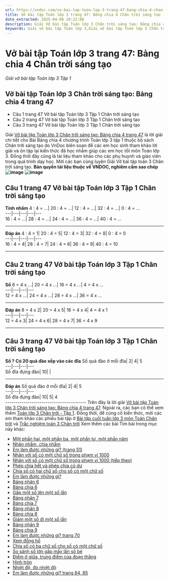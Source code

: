 ```yaml
---
url: https://vndoc.com/vo-bai-tap-toan-lop-3-trang-47-bang-chia-4-chan-troi-sang-tao-307175
title: Vở bài tập Toán lớp 3 trang 47: Bảng chia 4 Chân trời sáng tạo - Giải vở bài tập Toán lớp 3 Tập 1 - VnDoc.com
date_extracted: 2025-04-08 20:22:00
description: Giải Vở bài tập Toán lớp 3 Chân trời sáng tạo: Bảng chia 4 trang 47, luyện giải bài tập Toán lớp 3 ngắn gọn, dễ hiểu. Mời các em cùng theo dõi.
keywords: Giải vở bài tập Toán lớp 3,Giải vở bài tập Toán lớp 3 Chân trời,Giải vở bài tập Toán lớp 3 Chân trời sáng tạo,Giải vở bài tập Toán lớp 3 trang 47,Giải vở bài tập Toán lớp 3 Chân trời trang 47,Giải vở bài tập Toán lớp 3 Chân trời sáng tạo trang 47,Giải vở bài tập Toán lớp 3 trang 47 bảng chia 4,Giải vở bài tập Toán lớp 3 Chân trời trang 47 bảng chia 4,Giải vở bài tập Toán lớp 3 Chân trời sáng tạo trang 47 bảng chia 4
---
```


# Vở bài tập Toán lớp 3 trang 47: Bảng chia 4 Chân trời sáng tạo
 _Giải vở bài tập Toán lớp 3 Tập 1_
## Vở bài tập Toán lớp 3 Chân trời sáng tạo: Bảng chia 4 trang 47
  * Câu 1 trang 47 Vở bài tập Toán lớp 3 Tập 1 Chân trời sáng tạo
  * Câu 2 trang 47 Vở bài tập Toán lớp 3 Tập 1 Chân trời sáng tạo
  * Câu 3 trang 47 Vở bài tập Toán lớp 3 Tập 1 Chân trời sáng tạo

Giải [Vở bài tập Toán lớp 3 Chân trời sáng tạo: Bảng chia 4 trang 47](<https://vndoc.com/vo-bai-tap-toan-lop-3-trang-47-bang-chia-4-chan-troi-sang-tao-307175>) là lời giải chi tiết cho Bài Bảng chia 4 chương trình Toán lớp 3 tập 1 thuộc bộ sách Chân trời sáng tạo do VnDoc biên soạn để các em học sinh tham khảo lời giải và ôn tập lại kiến thức đã học nhằm giúp các em học tốt môn Toán lớp 3. Đồng thời đây cũng là tài liệu tham khảo cho các phụ huynh và giáo viên trong quá trình dạy học. Mời các bạn cùng luyện Giải Vở bài tập toán 3 Chân trời sáng tạo.
**Bản quyền tài liệu thuộc về VNDOC, nghiêm cấm sao chép**
**![image](https://i.vdoc.vn/data/image/2023/10/19/Picture1-1.png)**
**![image](https://i.vdoc.vn/data/image/2023/10/19/Picture.png)**
## **Câu 1 trang 47 Vở bài tập Toán lớp 3 Tập 1 Chân trời sáng tạo**
**Tính nhẩm**
4 : 4 = …| 20 : 4 = …| 12 : 4 = …| 32 : 4 = …| 0 : 4 = …  
---|---|---|---|---  
16 : 4 = …| 28 : 4 = …| 24 : 4 = …| 36 : 4 = …| 40 : 4 = …  
****
**Đáp án**
4 : 4 = 1| 20 : 4 = 5| 12 : 4 = 3| 32 : 4 = 8| 0 : 4 = 0  
---|---|---|---|---  
16 : 4 = 4| 28 : 4 = 7| 24 : 4 = 6| 36 : 4 = 9| 40 : 4 = 10  
****
## **Câu 2 trang 47 Vở bài tập Toán lớp 3 Tập 1 Chân trời sáng tạo**
**Số**
8 = 4 x …| 20 = 4 x …| 16 = 4 x …| 4 = 4 x …  
---|---|---|---  
12 = 4 x …| 24 = 4 x …| 28 = 4 x …| 36 = 4 x …  
****
**Đáp án**
8 = 4 x 2| 20 = 4 x 5| 16 = 4 x 4| 4 = 4 x 1  
---|---|---|---  
12 = 4 x 3| 24 = 4 x 6| 28 = 4 x 7| 36 = 4 x 9  
****
## **Câu 3 trang 47 Vở bài tập Toán lớp 3 Tập 1 Chân trời sáng tạo**
**Số ?**
**Có 20 quả đào xếp vào các đĩa**
Số quả đào ở mỗi đĩa| 2| 4| 5  
---|---|---|---  
Số đĩa đựng đào| 10| |   
****
**Đáp án**
Số quả đào ở mỗi đĩa| 2| 4| 5  
---|---|---|---  
Số đĩa đựng đào| 10| 5| 4  
\----------------------------------------
Trên đây là lời giải [Vở bài tập Toán lớp 3 Chân trời sáng tạo: Bảng chia 4 trang 47](<https://vndoc.com/vo-bai-tap-toan-lop-3-trang-47-bang-chia-4-chan-troi-sang-tao-307175>). Ngoài ra, các bạn có thể xem thêm [Toán lớp 3 Chân trời - Tập 1](<https://vndoc.com/toan-lop-3-ctst-tap1>). Đồng thời, để củng cố kiến thức, mời các em tham khảo các phiếu bài tập ở [Bài tập cuối tuần lớp 3 môn Toán Chân trời](<https://vndoc.com/bai-tap-cuoi-tuan-lop-3-mon-toan-chan-troi>) và [Trắc nghiệm toán 3 Chân trời](<https://vndoc.com/trac-nghiem-toan-3-ctst>)
Xem thêm các bài Tìm bài trong mục này khác:
  * [Một phần hai, một phần ba, một phần tư, một phần năm](</vo-bai-tap-toan-lop-3-trang-48-49-mot-phan-hai-mot-phan-ba-mot-phan-tu-mot-phan-nam-chan-troi-sang-tao-307183>)
  * [Nhân nhẩm, chia nhẩm](<https://vndoc.com/vo-bai-tap-toan-lop-3-trang-50-nhan-nham-chia-nham-chan-troi-sang-tao-307184#mcetoc_1hd3n9sdh2eo>)
  * [Em làm được những gì? \(trang 51\)](</vo-bai-tap-toan-lop-3-trang-51-em-lam-duoc-nhung-gi-chan-troi-sang-tao-307760>)
  * [Nhân với số có một chữ số trong phạm vi 1000](</vo-bai-tap-toan-lop-3-trang-52-nhan-voi-so-co-mot-chu-so-trong-pham-vi-1000-chan-troi-sang-tao-307770>)
  * [Nhân với số có một chữ số trong phạm vi 1000 \(tiếp theo\)](</vo-bai-tap-toan-lop-3-trang-53-nhan-voi-so-co-mot-chu-so-trong-pham-vi-1000-tiep-theo-chan-troi-sang-tao-307777>)
  * [Phép chia hết và phép chia có dư](</vo-bai-tap-toan-phep-chia-het-va-phep-chia-co-du-trang-54-55-308597>)
  * [Chia số có hai chữ số cho số có một chữ số](</vo-bai-tap-toan-chia-so-co-hai-chu-so-cho-so-co-mot-chu-so-trang-56-57-308644>)
  * [Em làm được những gì? ](</vo-bai-tap-toan-em-lam-duoc-nhung-gi-trang-58-59-308653>)
  * [Bảng nhân 6](</vo-bai-tap-toan-bang-nhan-6-trang-60-309200>)
  * [Bảng chia 6](</vo-bai-tap-toan-bang-chia-6-trang-61-309204>)
  * [Gấp một số lên một số lần](</vo-bai-tap-toan-gap-mot-so-len-mot-so-lan-trang-62-309239>)
  * [Bảng nhân 7](</vo-bai-tap-toan-bang-nhan-7-trang-63-309783>)
  * [Bảng chia 7](</vo-bai-tap-toan-bang-chia-7-trang-64-309784>)
  * [Bảng nhân 8](</vo-bai-tap-toan-bang-nhan-8-trang-65-309785>)
  * [Bảng chia 8](</vo-bai-tap-toan-bang-chia-8-trang-66-309830>)
  * [Giảm một số đi một số lần](</vo-bai-tap-toan-giam-mot-so-di-mot-so-lan-trang-67-309834>)
  * [Bảng nhân 9](</vo-bai-tap-toan-3-bang-nhan-9-trang-68-310160>)
  * [Bảng chia 9](</vo-bai-tap-toan-3-bang-chia-9-trang-69-310163>)
  * [Em làm được những gì? trang 70](</vo-bai-tap-toan-3-em-lam-duoc-nhung-gi-trang-70-71-72-310167>)
  * [Xem đồng hồ](</vo-bai-tap-toan-3-xem-dong-ho-trang-73-74-310178>)
  * [Chia số có ba chữ số cho số có một chữ số](</vo-bai-tap-toan-lop-3-chia-so-co-ba-chu-so-cho-so-co-mot-chu-so-trang-75-76-77-310522>)
  * [So sánh số lớn gấp mấy lần số bé](</vo-bai-tap-toan-lop-3-so-sanh-so-lon-gap-may-lan-so-be-trang-78-310532>)
  * [Điểm ở giữa, trung điểm của đoạn thẳng](</vo-bai-tap-toan-lop-3-diem-o-giua-trung-diem-cua-doan-thang-310958>)
  * [Hình tròn](</vo-bai-tap-toan-lop-3-hinh-tron-310962>)
  * [Nhiệt độ, đo nhiệt độ ](</vo-bai-tap-toan-lop-3-nhiet-do-do-nhiet-do-310967>)
  * [Em làm được những gì? trang 84, 85](</vo-bai-tap-toan-lop-3-em-lam-duoc-nhung-gi-trang-84-85-311524>)

